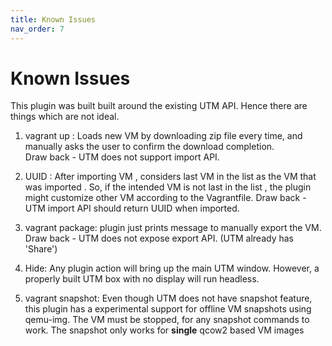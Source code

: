 ```yaml
---
title: Known Issues
nav_order: 7
---
```


# Known Issues

This plugin was built built around the existing UTM API.
Hence there are things which are not ideal.

1. vagrant up : Loads new VM by downloading zip file every time, and manually asks the user to confirm the download completion.   
Draw back -  UTM does not support import API.

2. UUID : After importing VM , considers last VM in the list as the VM that was imported . So, if the intended VM is not last in the list , the plugin might customize other VM according to the Vagrantfile. 
Draw back -  UTM import API should return UUID when imported.

3. vagrant package: plugin just prints message to manually export the VM.
Draw back -  UTM does not expose export API. (UTM already has 'Share')

4. Hide: Any plugin action will bring up the main UTM window. However, a properly built UTM box with no display will run headless.

5. vagrant snapshot: Even though UTM does not have snapshot feature, this plugin has a experimental support for offline VM snapshots using qemu-img. 
The VM must be stopped, for any snapshot commands to work.
The snapshot only works for **single** qcow2 based VM images